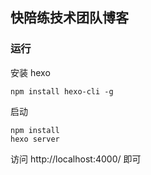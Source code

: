 ## 快陪练技术团队博客

### 运行
安装 hexo
```
npm install hexo-cli -g 
```
启动
```
npm install
hexo server
```
访问 http://localhost:4000/ 即可
